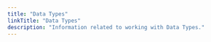 ```yaml
---
title: "Data Types"
linkTitle: "Data Types"
description: "Information related to working with Data Types."
---
```

